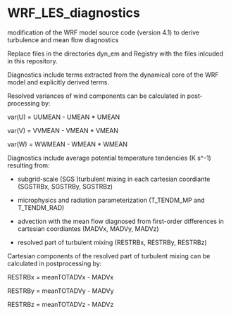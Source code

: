 # WRF_LES_diagnostics
modification of the WRF model source code (version 4.1) to derive turbulence and mean flow diagnostics 

Replace files in the directories dyn_em and Registry with the files inlcuded in this repository. 

Diagnostics include terms extracted from the dynamical core of the WRF model and explicitly derived terms.

Resolved variances of wind components can be calculated in post-processing by:

var(U) = UUMEAN - UMEAN * UMEAN

var(V) = VVMEAN - VMEAN * VMEAN

var(W) = WWMEAN - WMEAN * WMEAN

Diagnostics include average potential temperature tendencies (K s^-1) resulting from:

- subgrid-scale (SGS )turbulent mixing in each cartesian coordiante (SGSTRBx, SGSTRBy, SGSTRBz)

- microphysics and radiation parameterization (T_TENDM_MP and T_TENDM_RAD)

- advection with the mean flow diagnosed from first-order differences in cartesian coordiantes (MADVx, MADVy, MADVz)

- resolved part of turbulent mixing (RESTRBx, RESTRBy, RESTRBz)

Cartesian components of the resolved part of turbulent mixing can be calculated in postprocessing by:

RESTRBx = meanTOTADVx - MADVx

RESTRBy = meanTOTADVy - MADVy

RESTRBz = meanTOTADVz - MADVz
